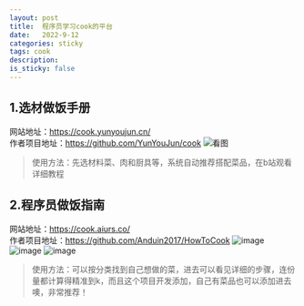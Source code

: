 ```yaml
---
layout: post
title:  程序员学习cook的平台
date:   2022-9-12
categories: sticky
tags: cook
description:
is_sticky: false
---
```


## 1.选材做饭手册
网站地址：https://cook.yunyoujun.cn/ <br>
作者项目地址：https://github.com/YunYouJun/cook 
![看图](https://www.helloimg.com/images/2022/09/12/ZI43qP.png)
> 使用方法：先选材料菜、肉和厨具等，系统自动推荐搭配菜品，在b站观看详细教程 

## 2.程序员做饭指南         
网站地址：https://cook.aiurs.co/ <br>
作者项目地址：https://github.com/Anduin2017/HowToCook
![image](https://www.helloimg.com/images/2022/09/12/ZI4eUn.png)
![image](https://www.helloimg.com/images/2022/09/10/ZIXdqE.jpg)
![image](https://www.helloimg.com/images/2022/09/12/ZI4xPR.png)
> 使用方法：可以按分类找到自己想做的菜，进去可以看见详细的步骤，连份量都计算得精准到k，而且这个项目开发添加，自己有菜品也可以添加进去噢，非常推荐！

